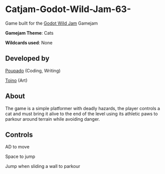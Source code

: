 # Catjam-Godot-Wild-Jam-63-
Game built for the [Godot Wild Jam](https://itch.io/jam/godot-wild-jam-63) Gamejam

**Gamejam Theme**: Cats

**Wildcards used**: None

## Developed by
[Poupado](https://github.com/RubenPPP) (Coding, Writing)

[Toino](https://github.com/AntonioNevess) (Art)

## About
The game is a simple platformer with deadly hazards, the player controls a cat
and must bring it alive to the end of the level using its athletic paws to
parkour around terrain while avoiding danger.

## Controls
AD to move

Space to jump

Jump when sliding a wall to parkour
